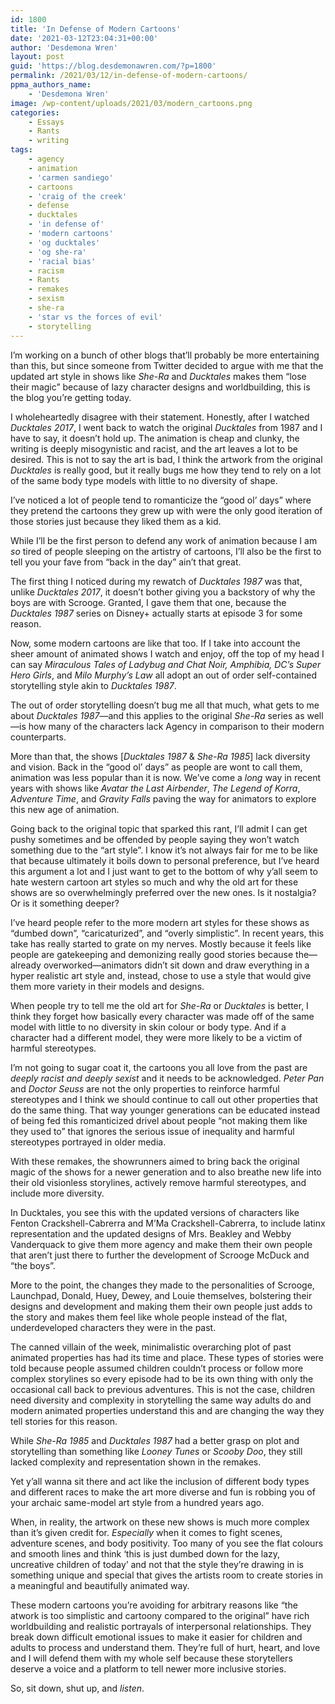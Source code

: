 ```yaml
---
id: 1800
title: 'In Defense of Modern Cartoons'
date: '2021-03-12T23:04:31+00:00'
author: 'Desdemona Wren'
layout: post
guid: 'https://blog.desdemonawren.com/?p=1800'
permalink: /2021/03/12/in-defense-of-modern-cartoons/
ppma_authors_name:
    - 'Desdemona Wren'
image: /wp-content/uploads/2021/03/modern_cartoons.png
categories:
    - Essays
    - Rants
    - writing
tags:
    - agency
    - animation
    - 'carmen sandiego'
    - cartoons
    - 'craig of the creek'
    - defense
    - ducktales
    - 'in defense of'
    - 'modern cartoons'
    - 'og ducktales'
    - 'og she-ra'
    - 'racial bias'
    - racism
    - Rants
    - remakes
    - sexism
    - she-ra
    - 'star vs the forces of evil'
    - storytelling
---
```


I’m working on a bunch of other blogs that’ll probably be more entertaining than this, but since someone from Twitter decided to argue with me that the updated art style in shows like *She-Ra* and *Ducktales* makes them “lose their magic” because of lazy character designs and worldbuilding, this is the blog you’re getting today.

I wholeheartedly disagree with their statement. Honestly, after I watched *Ducktales 2017*, I went back to watch the original *Ducktales* from 1987 and I have to say, it doesn’t hold up. The animation is cheap and clunky, the writing is deeply misogynistic and racist, and the art leaves a lot to be desired. This is not to say the art is bad, I think the artwork from the original *Ducktales* is really good, but it really bugs me how they tend to rely on a lot of the same body type models with little to no diversity of shape.

I’ve noticed a lot of people tend to romanticize the “good ol’ days” where they pretend the cartoons they grew up with were the only good iteration of those stories just because they liked them as a kid.

While I’ll be the first person to defend any work of animation because I am *so* tired of people sleeping on the artistry of cartoons, I’ll also be the first to tell you your fave from “back in the day” ain’t that great.

The first thing I noticed during my rewatch of *Ducktales 1987* was that, unlike *Ducktales 2017*, it doesn’t bother giving you a backstory of why the boys are with Scrooge. Granted, I gave them that one, because the *Ducktales 1987* series on Disney+ actually starts at episode 3 for some reason.

Now, some modern cartoons are like that too. If I take into account the sheer amount of animated shows I watch and enjoy, off the top of my head I can say *Miraculous Tales of Ladybug and Chat Noir, Amphibia, DC’s Super Hero Girls*, and *Milo Murphy’s Law* all adopt an out of order self-contained storytelling style akin to *Ducktales 1987*.

The out of order storytelling doesn’t bug me all that much, what gets to me about *Ducktales 1987*—and this applies to the original *She-Ra* series as well—is how many of the characters lack Agency in comparison to their modern counterparts.

More than that, the shows \[*Ducktales 1987* &amp; *She-Ra 1985*\] lack diversity and vision. Back in the “good ol’ days” as people are wont to call them, animation was less popular than it is now. We’ve come a *long* way in recent years with shows like *Avatar the Last Airbender*, *The Legend of Korra*, *Adventure Time*, and *Gravity Falls* paving the way for animators to explore this new age of animation.

Going back to the original topic that sparked this rant, I’ll admit I can get pushy sometimes and be offended by people saying they won’t watch something due to the “art style”. I know it’s not always fair for me to be like that because ultimately it boils down to personal preference, but I’ve heard this argument a lot and I just want to get to the bottom of why y’all seem to hate western cartoon art styles so much and why the old art for these shows are so overwhelmingly preferred over the new ones. Is it nostalgia? Or is it something deeper?

I’ve heard people refer to the more modern art styles for these shows as “dumbed down”, “caricaturized”, and “overly simplistic”. In recent years, this take has really started to grate on my nerves. Mostly because it feels like people are gatekeeping and demonizing really good stories because the—already overworked—animators didn’t sit down and draw everything in a hyper realistic art style and, instead, chose to use a style that would give them more variety in their models and designs.

When people try to tell me the old art for *She-Ra* or *Ducktales* is better, I think they forget how basically every character was made off of the same model with little to no diversity in skin colour or body type. And if a character had a different model, they were more likely to be a victim of harmful stereotypes.

I’m not going to sugar coat it, the cartoons you all love from the past are *deeply racist and deeply sexist* and it needs to be acknowledged. *Peter Pan* and *Doctor Seuss* are not the only properties to reinforce harmful stereotypes and I think we should continue to call out other properties that do the same thing. That way younger generations can be educated instead of being fed this romanticized drivel about people “not making them like they used to” that ignores the serious issue of inequality and harmful stereotypes portrayed in older media.

With these remakes, the showrunners aimed to bring back the original magic of the shows for a newer generation and to also breathe new life into their old visionless storylines, actively remove harmful stereotypes, and include more diversity.

In Ducktales, you see this with the updated versions of characters like Fenton Crackshell-Cabrerra and M’Ma Crackshell-Cabrerra, to include latinx representation and the updated designs of Mrs. Beakley and Webby Vanderquack to give them more agency and make them their own people that aren’t just there to further the development of Scrooge McDuck and “the boys”.

More to the point, the changes they made to the personalities of Scrooge, Launchpad, Donald, Huey, Dewey, and Louie themselves, bolstering their designs and development and making them their own people just adds to the story and makes them feel like whole people instead of the flat, underdeveloped characters they were in the past.

The canned villain of the week, minimalistic overarching plot of past animated properties has had its time and place. These types of stories were told because people assumed children couldn’t process or follow more complex storylines so every episode had to be its own thing with only the occasional call back to previous adventures. This is not the case, children need diversity and complexity in storytelling the same way adults do and modern animated properties understand this and are changing the way they tell stories for this reason.

While *She-Ra 1985* and *Ducktales 1987* had a better grasp on plot and storytelling than something like *Looney Tunes* or *Scooby Doo*, they still lacked complexity and representation shown in the remakes.

Yet y’all wanna sit there and act like the inclusion of different body types and different races to make the art more diverse and fun is robbing you of your archaic same-model art style from a hundred years ago.

When, in reality, the artwork on these new shows is much more complex than it’s given credit for. *Especially* when it comes to fight scenes, adventure scenes, and body positivity. Too many of you see the flat colours and smooth lines and think ‘this is just dumbed down for the lazy, uncreative children of today’ and not that the style they’re drawing in is something unique and special that gives the artists room to create stories in a meaningful and beautifully animated way.

These modern cartoons you’re avoiding for arbitrary reasons like “the atwork is too simplistic and cartoony compared to the original” have rich worldbuilding and realistic portrayals of interpersonal relationships. They break down difficult emotional issues to make it easier for children and adults to process and understand them. They’re full of hurt, heart, and love and I will defend them with my whole self because these storytellers deserve a voice and a platform to tell newer more inclusive stories.

So, sit down, shut up, and *listen*.